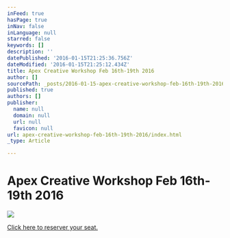 ```yaml
---
inFeed: true
hasPage: true
inNav: false
inLanguage: null
starred: false
keywords: []
description: ''
datePublished: '2016-01-15T21:25:36.756Z'
dateModified: '2016-01-15T21:25:12.434Z'
title: Apex Creative Workshop Feb 16th-19th 2016
author: []
sourcePath: _posts/2016-01-15-apex-creative-workshop-feb-16th-19th-2016.md
published: true
authors: []
publisher:
  name: null
  domain: null
  url: null
  favicon: null
url: apex-creative-workshop-feb-16th-19th-2016/index.html
_type: Article

---
```

# Apex Creative Workshop Feb 16th-19th 2016
![](https://the-grid-user-content.s3-us-west-2.amazonaws.com/2ea134e4-2fd6-45a9-86dd-7b886f4760bc.jpg)

[Click here to reserver your seat.][0]

[0]: https://www.universe.com/apex2016